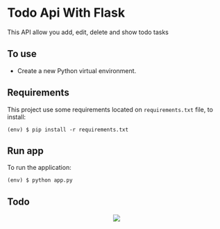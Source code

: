 # Todo Api With Flask
This API allow you add, edit, delete and show todo tasks

## To use
* Create a new Python virtual environment.

## Requirements
This project use some requirements located on `requirements.txt` file, to install:
```
(env) $ pip install -r requirements.txt
```

## Run app
To run the application:
```
(env) $ python app.py
```

## Todo
<p align="center">
  <img src="https://github.com/windyludev/Todo_Api_With_Flask/blob/master/static/img/TodoList.jpg">
</p>
